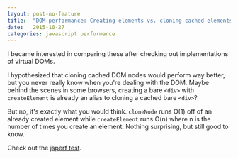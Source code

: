 ```yaml
---
layout: post-no-feature
title:  "DOM performance: Creating elements vs. cloning cached elements"
date:   2015-10-27
categories: javascript performance
---
```


I became interested in comparing these after checking out
implementations of virtual DOMs.

I hypothesized that cloning cached DOM nodes would perform way better,
but you never really know when you're dealing with the DOM. Maybe behind
the scenes in some browsers, creating a bare `<div>` with
`createElement` is already an alias to cloning a cached bare `<div>`?

But no, it's exactly what you would think. `cloneNode` runs O(1) off of
an already created element while `createElement` runs O(n) where n is
the number of times you create an element. Nothing surprising, but
still good to know.

Check out the [jsperf
test](http://jsperf.com/caching-nodes-v-creating-nodes).
